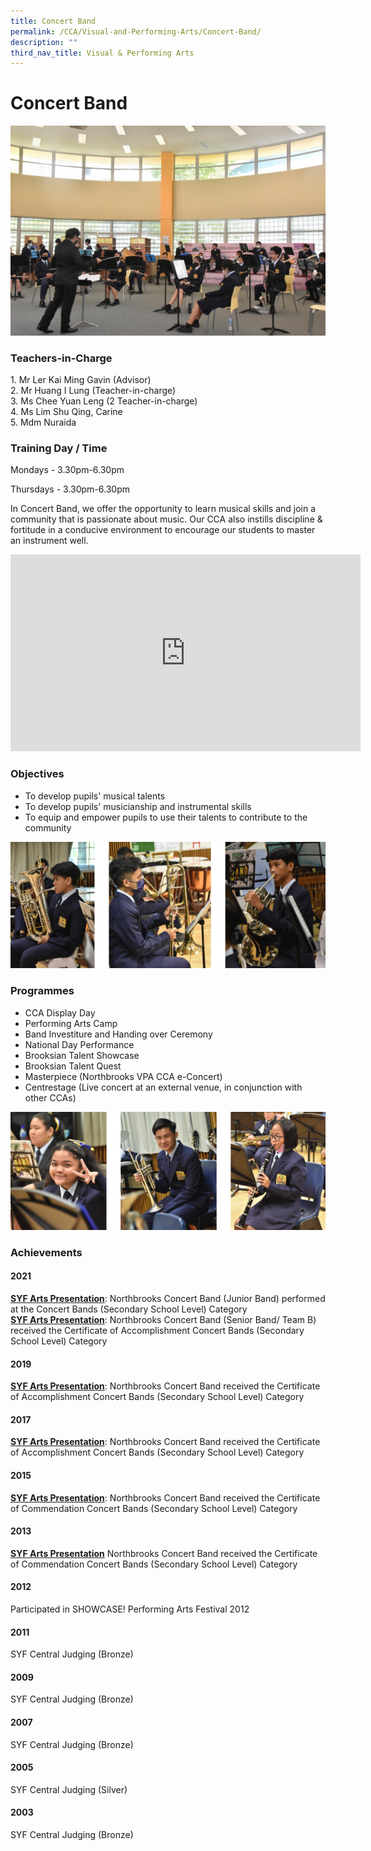 ```yaml
---
title: Concert Band
permalink: /CCA/Visual-and-Performing-Arts/Concert-Band/
description: ""
third_nav_title: Visual & Performing Arts
---
```

Concert Band
============

![](/images/CCA_Band_2021_07.jpeg)

### Teachers-in-Charge

1\. Mr Ler Kai Ming Gavin (Advisor) <br>
2\. Mr Huang I Lung (Teacher-in-charge) <br>
3\. Ms Chee Yuan Leng (2 Teacher-in-charge) <br>
4\. Ms Lim Shu Qing, Carine <br>
5\. Mdm Nuraida

### Training Day / Time
Mondays - 3.30pm-6.30pm  
  
Thursdays - 3.30pm-6.30pm  
  
In Concert Band, we offer the opportunity to learn musical skills and join a community that is passionate about music. Our CCA also instills discipline & fortitude in a conducive environment to encourage our students to master an instrument well.

<iframe width="560" height="315" src="https://www.youtube.com/embed/_nsP-v7BZ7o" title="YouTube video player" frameborder="0" allow="accelerometer; autoplay; clipboard-write; encrypted-media; gyroscope; picture-in-picture" allowfullscreen></iframe>


### Objectives

*   To develop pupils' musical talents
*   To develop pupils' musicianship and instrumental skills
*   To equip and empower pupils to use their talents to contribute to the community

![](/images/BAND.png)

### Programmes

*   CCA Display Day
*   Performing Arts Camp
*   Band Investiture and Handing over Ceremony
*   National Day Performance
*   Brooksian Talent Showcase
*   Brooksian Talent Quest
*   Masterpiece (Northbrooks VPA CCA e-Concert)
*   Centrestage (Live concert at an external venue, in conjunction with other CCAs)

![](/images/BAND2.png)


### Achievements

#### 2021

<u><b>SYF Arts Presentation</b></u>: Northbrooks Concert Band (Junior Band) performed at the Concert Bands (Secondary School Level) Category  
<u><b>SYF Arts Presentation</b></u>: Northbrooks Concert Band (Senior Band/ Team B) received the Certificate of Accomplishment Concert Bands (Secondary School Level) Category  
  

#### 2019

<u><b>SYF Arts Presentation</b></u>: Northbrooks Concert Band received the Certificate of Accomplishment Concert Bands (Secondary School Level) Category  
  

#### 2017

<u><b>SYF Arts Presentation</b></u>: Northbrooks Concert Band received the Certificate of Accomplishment Concert Bands (Secondary School Level) Category  
  

#### 2015

<u><b>SYF Arts Presentation</b></u>: Northbrooks Concert Band received the Certificate of Commendation Concert Bands (Secondary School Level) Category  
  

#### 2013

<u><b>SYF Arts Presentation</b></u> Northbrooks Concert Band received the Certificate of Commendation Concert Bands (Secondary School Level) Category  
  

#### 2012

Participated in SHOWCASE! Performing Arts Festival 2012  
  

#### 2011

SYF Central Judging (Bronze)  
  

#### 2009

SYF Central Judging (Bronze)  
  

#### 2007

SYF Central Judging (Bronze)  
  

#### 2005

SYF Central Judging (Silver)  
  

#### 2003

SYF Central Judging (Bronze)